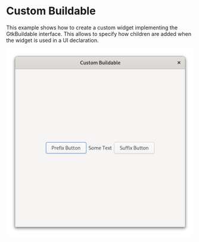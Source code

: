 # Custom Buildable

This example shows how to create a custom widget implementing the GtkBuildable interface. This allows to specify how children are added when the widget is used in a UI declaration.

![screenshot](screenshot.png)
